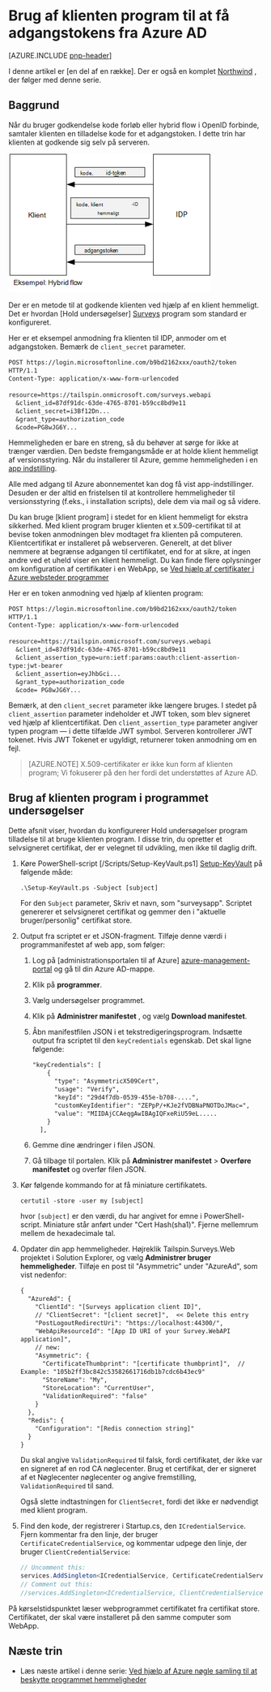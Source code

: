 <properties
   pageTitle="Brug af klienten program til at få adgangstokens fra Azure AD | Microsoft Azure"
   description="Sådan bruges klient program til at få adgangstokens fra Azure AD."
   services=""
   documentationCenter="na"
   authors="MikeWasson"
   manager="roshar"
   editor=""
   tags=""/>

<tags
   ms.service="guidance"
   ms.devlang="dotnet"
   ms.topic="article"
   ms.tgt_pltfrm="na"
   ms.workload="na"
   ms.date="05/23/2016"
   ms.author="mwasson"/>

# <a name="using-client-assertion-to-get-access-tokens-from-azure-ad"></a>Brug af klienten program til at få adgangstokens fra Azure AD

[AZURE.INCLUDE [pnp-header](../../includes/guidance-pnp-header-include.md)]

I denne artikel er [en del af en række]. Der er også en komplet [Northwind] , der følger med denne serie.

## <a name="background"></a>Baggrund

Når du bruger godkendelse kode forløb eller hybrid flow i OpenID forbinde, samtaler klienten en tilladelse kode for et adgangstoken. I dette trin har klienten at godkende sig selv på serveren.

![Klient hemmeligt](media/guidance-multitenant-identity/client-secret.png)

Der er en metode til at godkende klienten ved hjælp af en klient hemmeligt. Det er hvordan [Hold undersøgelser] [ Surveys] program som standard er konfigureret.

Her er et eksempel anmodning fra klienten til IDP, anmoder om et adgangstoken. Bemærk de `client_secret` parameter.

```
POST https://login.microsoftonline.com/b9bd2162xxx/oauth2/token HTTP/1.1
Content-Type: application/x-www-form-urlencoded

resource=https://tailspin.onmicrosoft.com/surveys.webapi
  &client_id=87df91dc-63de-4765-8701-b59cc8bd9e11
  &client_secret=i3Bf12Dn...
  &grant_type=authorization_code
  &code=PG8wJG6Y...
```

Hemmeligheden er bare en streng, så du behøver at sørge for ikke at trænger værdien. Den bedste fremgangsmåde er at holde klient hemmeligt af versionsstyring. Når du installerer til Azure, gemme hemmeligheden i en [app indstilling][configure-web-app].

Alle med adgang til Azure abonnementet kan dog få vist app-indstillinger. Desuden er der altid en fristelsen til at kontrollere hemmeligheder til versionsstyring (f.eks., i installation scripts), dele dem via mail og så videre.

Du kan bruge [klient program] i stedet for en klient hemmeligt for ekstra sikkerhed. Med klient program bruger klienten et x.509-certifikat til at bevise token anmodningen blev modtaget fra klienten på computeren. Klientcertifikat er installeret på webserveren. Generelt, at det bliver nemmere at begrænse adgangen til certifikatet, end for at sikre, at ingen andre ved et uheld viser en klient hemmeligt. Du kan finde flere oplysninger om konfiguration af certifikater i en WebApp, se [Ved hjælp af certifikater i Azure websteder programmer][using-certs-in-websites]

Her er en token anmodning ved hjælp af klienten program:

```
POST https://login.microsoftonline.com/b9bd2162xxx/oauth2/token HTTP/1.1
Content-Type: application/x-www-form-urlencoded

resource=https://tailspin.onmicrosoft.com/surveys.webapi
  &client_id=87df91dc-63de-4765-8701-b59cc8bd9e11
  &client_assertion_type=urn:ietf:params:oauth:client-assertion-type:jwt-bearer
  &client_assertion=eyJhbGci...
  &grant_type=authorization_code
  &code= PG8wJG6Y...
```

Bemærk, at den `client_secret` parameter ikke længere bruges. I stedet på `client_assertion` parameter indeholder et JWT token, som blev signeret ved hjælp af klientcertifikat. Den `client_assertion_type` parameter angiver typen program &mdash; i dette tilfælde JWT symbol. Serveren kontrollerer JWT tokenet. Hvis JWT Tokenet er ugyldigt, returnerer token anmodning om en fejl.

> [AZURE.NOTE] X.509-certifikater er ikke kun form af klienten program; Vi fokuserer på den her fordi det understøttes af Azure AD.

## <a name="using-client-assertion-in-the-surveys-application"></a>Brug af klienten program i programmet undersøgelser

Dette afsnit viser, hvordan du konfigurerer Hold undersøgelser program tilladelse til at bruge klienten program. I disse trin, du opretter et selvsigneret certifikat, der er velegnet til udvikling, men ikke til daglig drift.

1. Køre PowerShell-script [/Scripts/Setup-KeyVault.ps1] [ Setup-KeyVault] på følgende måde:

    ```
    .\Setup-KeyVault.ps -Subject [subject]
    ```

    For den `Subject` parameter, Skriv et navn, som "surveysapp". Scriptet genererer et selvsigneret certifikat og gemmer den i "aktuelle bruger/personlig" certifikat store.

2. Output fra scriptet er et JSON-fragment. Tilføje denne værdi i programmanifestet af web app, som følger:

    1. Log på [administrationsportalen til af Azure] [ azure-management-portal] og gå til din Azure AD-mappe.

    2. Klik på **programmer**.

    3. Vælg undersøgelser programmet.

    4.  Klik på **Administrer manifestet** , og vælg **Download manifestet**.

    5.  Åbn manifestfilen JSON i et tekstredigeringsprogram. Indsætte output fra scriptet til den `keyCredentials` egenskab. Det skal ligne følgende:

        ```    
        "keyCredentials": [
            {
              "type": "AsymmetricX509Cert",
              "usage": "Verify",
              "keyId": "29d4f7db-0539-455e-b708-....",
              "customKeyIdentifier": "ZEPpP/+KJe2fVDBNaPNOTDoJMac=",
              "value": "MIIDAjCCAeqgAwIBAgIQFxeRiU59eL.....
            }
          ],
         ```

    6.  Gemme dine ændringer i filen JSON.

    7.  Gå tilbage til portalen. Klik på **Administrer manifestet** > **Overføre manifestet** og overfør filen JSON.

3. Kør følgende kommando for at få miniature certifikatets.

    ```
    certutil -store -user my [subject]
    ```

    hvor `[subject]` er den værdi, du har angivet for emne i PowerShell-script. Miniature står anført under "Cert Hash(sha1)". Fjerne mellemrum mellem de hexadecimale tal.

4. Opdater din app hemmeligheder. Højreklik Tailspin.Surveys.Web projektet i Solution Explorer, og vælg **Administrer bruger hemmeligheder**. Tilføje en post til "Asymmetric" under "AzureAd", som vist nedenfor:

    ```
    {
      "AzureAd": {
        "ClientId": "[Surveys application client ID]",
        // "ClientSecret": "[client secret]",  << Delete this entry
        "PostLogoutRedirectUri": "https://localhost:44300/",
        "WebApiResourceId": "[App ID URI of your Survey.WebAPI application]",
        // new:
        "Asymmetric": {
          "CertificateThumbprint": "[certificate thumbprint]",  // Example: "105b2ff3bc842c53582661716db1b7cdc6b43ec9"
          "StoreName": "My",
          "StoreLocation": "CurrentUser",
          "ValidationRequired": "false"
        }
      },
      "Redis": {
        "Configuration": "[Redis connection string]"
      }
    }
    ```

    Du skal angive `ValidationRequired` til falsk, fordi certifikatet, der ikke var en signeret af en rod CA nøglecenter. Brug et certifikat, der er signeret af et Nøglecenter nøglecenter og angive fremstilling, `ValidationRequired` til sand.

    Også slette indtastningen for `ClientSecret`, fordi det ikke er nødvendigt med klient program.

5. Find den kode, der registrerer i Startup.cs, den `ICredentialService`. Fjern kommentar fra den linje, der bruger `CertificateCredentialService`, og kommentar udpege den linje, der bruger `ClientCredentialService`:

    ```csharp
    // Uncomment this:
    services.AddSingleton<ICredentialService, CertificateCredentialService>();
    // Comment out this:
    //services.AddSingleton<ICredentialService, ClientCredentialService>();
    ```

På kørselstidspunktet læser webprogrammet certifikatet fra certifikat store. Certifikatet, der skal være installeret på den samme computer som WebApp.

## <a name="next-steps"></a>Næste trin

- Læs næste artikel i denne serie: [Ved hjælp af Azure nøgle samling til at beskytte programmet hemmeligheder][key vault]


<!-- Links -->
[configure-web-app]: ../app-service-web/web-sites-configure.md
[azure-management-portal]: https://manage.windowsazure.com
[klient-program]: https://tools.ietf.org/html/rfc7521
[key vault]: guidance-multitenant-identity-keyvault.md
[Setup-KeyVault]: https://github.com/Azure-Samples/guidance-identity-management-for-multitenant-apps/blob/master/scripts/Setup-KeyVault.ps1
[Surveys]: guidance-multitenant-identity-tailspin.md
[using-certs-in-websites]: https://azure.microsoft.com/blog/using-certificates-in-azure-websites-applications/
[en del af en serie]: guidance-multitenant-identity.md
[Northwind]: https://github.com/Azure-Samples/guidance-identity-management-for-multitenant-apps
